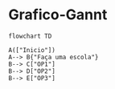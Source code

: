 # Grafico-Gannt
```mermaid
flowchart TD

A(["Inicio"])
A--> B{"Faça uma escola"}
B--> C["OP1"]
B--> D["OP2"]
B--> E["OP3"]
```
